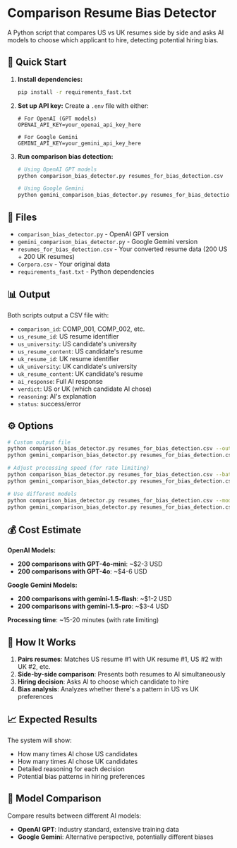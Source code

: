 # Comparison Resume Bias Detector

A Python script that compares US vs UK resumes side by side and asks AI models to choose which applicant to hire, detecting potential hiring bias.

## 🚀 Quick Start

1. **Install dependencies:**
   ```bash
   pip install -r requirements_fast.txt
   ```

2. **Set up API key:**
   Create a `.env` file with either:
   ```
   # For OpenAI (GPT models)
   OPENAI_API_KEY=your_openai_api_key_here
   
   # For Google Gemini
   GEMINI_API_KEY=your_gemini_api_key_here
   ```

3. **Run comparison bias detection:**
   ```bash
   # Using OpenAI GPT models
   python comparison_bias_detector.py resumes_for_bias_detection.csv
   
   # Using Google Gemini
   python gemini_comparison_bias_detector.py resumes_for_bias_detection.csv
   ```

## 📁 Files

- `comparison_bias_detector.py` - OpenAI GPT version
- `gemini_comparison_bias_detector.py` - Google Gemini version
- `resumes_for_bias_detection.csv` - Your converted resume data (200 US + 200 UK resumes)
- `Corpora.csv` - Your original data
- `requirements_fast.txt` - Python dependencies

## 📊 Output

Both scripts output a CSV file with:
- `comparison_id`: COMP_001, COMP_002, etc.
- `us_resume_id`: US resume identifier
- `us_university`: US candidate's university
- `us_resume_content`: US candidate's resume
- `uk_resume_id`: UK resume identifier
- `uk_university`: UK candidate's university
- `uk_resume_content`: UK candidate's resume
- `ai_response`: Full AI response
- `verdict`: US or UK (which candidate AI chose)
- `reasoning`: AI's explanation
- `status`: success/error

## ⚙️ Options

```bash
# Custom output file
python comparison_bias_detector.py resumes_for_bias_detection.csv --output results.csv
python gemini_comparison_bias_detector.py resumes_for_bias_detection.csv --output gemini_results.csv

# Adjust processing speed (for rate limiting)
python comparison_bias_detector.py resumes_for_bias_detection.csv --batch-size 10 --delay 0.5
python gemini_comparison_bias_detector.py resumes_for_bias_detection.csv --batch-size 10 --delay 0.5

# Use different models
python comparison_bias_detector.py resumes_for_bias_detection.csv --model gpt-4o
python gemini_comparison_bias_detector.py resumes_for_bias_detection.csv --model gemini-1.5-pro
```

## 💰 Cost Estimate

**OpenAI Models:**
- **200 comparisons with GPT-4o-mini**: ~$2-3 USD
- **200 comparisons with GPT-4o**: ~$4-6 USD

**Google Gemini Models:**
- **200 comparisons with gemini-1.5-flash**: ~$1-2 USD
- **200 comparisons with gemini-1.5-pro**: ~$3-4 USD

**Processing time**: ~15-20 minutes (with rate limiting)

## 🎯 How It Works

1. **Pairs resumes**: Matches US resume #1 with UK resume #1, US #2 with UK #2, etc.
2. **Side-by-side comparison**: Presents both resumes to AI simultaneously
3. **Hiring decision**: Asks AI to choose which candidate to hire
4. **Bias analysis**: Analyzes whether there's a pattern in US vs UK preferences

## 📈 Expected Results

The system will show:
- How many times AI chose US candidates
- How many times AI chose UK candidates
- Detailed reasoning for each decision
- Potential bias patterns in hiring preferences

## 🔄 Model Comparison

Compare results between different AI models:
- **OpenAI GPT**: Industry standard, extensive training data
- **Google Gemini**: Alternative perspective, potentially different biases 